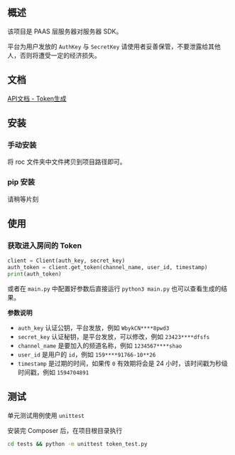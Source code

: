## 概述

该项目是 PAAS 层服务器对服务器 SDK。

平台为用户发放的 `AuthKey` 与 `SecretKey` 请使用者妥善保管，不要泄露给其他人，否则将遭受一定的经济损失。

## 文档 

[API文档 - Token生成](http://apidoc.vclass.wangsu.com/#/token)

## 安装

### 手动安装

将 roc 文件夹中文件拷贝到项目路径即可。

### pip 安装

请稍等片刻

## 使用

### 获取进入房间的 Token

```python
client = Client(auth_key, secret_key)
auth_token = client.get_token(channel_name, user_id, timestamp)
print(auth_token)

```
或者在 `main.py` 中配置好参数后直接运行 `python3 main.py` 也可以查看生成的结果。

**参数说明**

* `auth_key`  认证公钥，平台发放，例如 `WbykCN****8pwd3`
*  `secret_key` 认证秘钥，是平台发放，可以修改，例如 `23423****dfsfs`
* `channel_name` 是要加入的频道名称，例如 `1234567****shao`
* `user_id` 是用户的 `id`，例如 `159****91766-10**26`
* `timestamp` 是过期的时间，如果传 `0` 有效期将会是 24 小时，该时间戳为秒级时间戳，例如 `1594704891`

## 测试

单元测试用例使用 `unittest`

安装完 Composer 后，在项目根目录执行

```bash
cd tests && python -m unittest token_test.py
```



